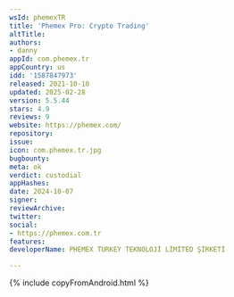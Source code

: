 ```yaml
---
wsId: phemexTR
title: 'Phemex Pro: Crypto Trading'
altTitle: 
authors:
- danny
appId: com.phemex.tr
appCountry: us
idd: '1587847973'
released: 2021-10-10
updated: 2025-02-28
version: 5.5.44
stars: 4.9
reviews: 9
website: https://phemex.com/
repository: 
issue: 
icon: com.phemex.tr.jpg
bugbounty: 
meta: ok
verdict: custodial
appHashes: 
date: 2024-10-07
signer: 
reviewArchive: 
twitter: 
social:
- https://phemex.com.tr
features: 
developerName: PHEMEX TURKEY TEKNOLOJİ LİMİTED ŞİRKETİ

---
```


{% include copyFromAndroid.html %}
